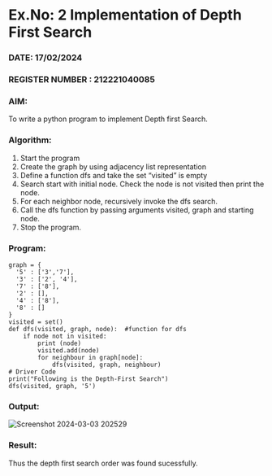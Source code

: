 # Ex.No: 2  Implementation of Depth First Search
### DATE:  17/02/2024                                                                          
### REGISTER NUMBER : 212221040085
### AIM: 
To write a python program to implement Depth first Search. 
### Algorithm:
1. Start the program
2. Create the graph by using adjacency list representation
3. Define a function dfs and take the set “visited” is empty 
4. Search start with initial node. Check the node is not visited then print the node.
5. For each neighbor node, recursively invoke the dfs search.
6. Call the dfs function by passing arguments visited, graph and starting node.
7. Stop the program.
### Program:
```
graph = {
  '5' : ['3','7'],
  '3' : ['2', '4'],
  '7' : ['8'],
  '2' : [],
  '4' : ['8'],
  '8' : []
}
visited = set()
def dfs(visited, graph, node):  #function for dfs 
    if node not in visited:
        print (node)
        visited.add(node)
        for neighbour in graph[node]:
            dfs(visited, graph, neighbour)
# Driver Code
print("Following is the Depth-First Search")
dfs(visited, graph, '5')
```

### Output:
![Screenshot 2024-03-03 202529](https://github.com/skiruthika648/AI_Lab_2023-24/assets/128348968/719d51c5-dbff-42a7-ba5b-2459228aed35)



### Result:
Thus the depth first search order was found sucessfully.
